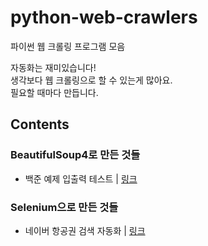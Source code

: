 # python-web-crawlers
파이썬 웹 크롤링 프로그램 모음

자동화는 재미있습니다!   
생각보다 웹 크롤링으로 할 수 있는게 많아요.   
필요할 때마다 만듭니다.

## Contents
### BeautifulSoup4로 만든 것들
- 백준 예제 입출력 테스트 | [링크](https://github.com/yoopark/python-web-crawlers/tree/main/bs4/boj-tester)

### Selenium으로 만든 것들
- 네이버 항공권 검색 자동화 | [링크](https://github.com/yoopark/python-web-crawlers/tree/main/selenium/naver-flight-ticket-crawler)

